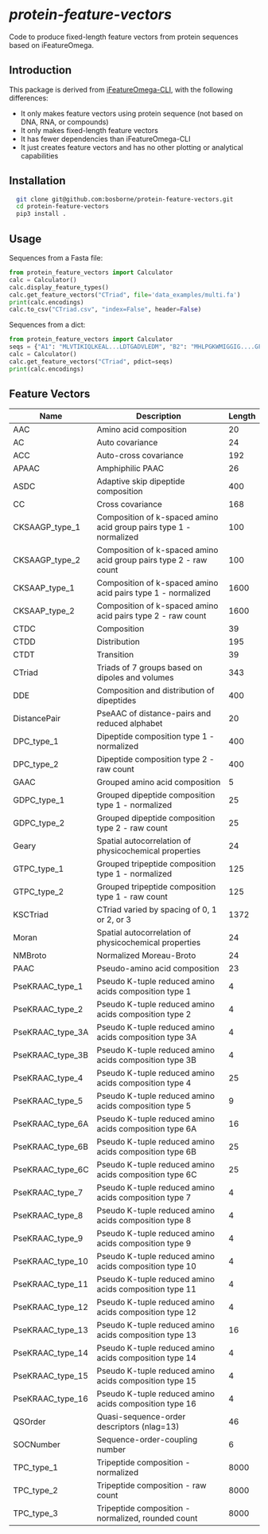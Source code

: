 # *protein-feature-vectors*

Code to produce fixed-length feature vectors from protein sequences based on iFeatureOmega.

## Introduction

This package is derived from [iFeatureOmega-CLI](https://github.com/Superzchen/iFeatureOmega-CLI), with the following differences:

- It only makes feature vectors using protein sequence (not based on DNA, RNA, or compounds)
- It only makes fixed-length feature vectors
- It has fewer dependencies than iFeatureOmega-CLI
- It just creates feature vectors and has no other plotting or analytical capabilities

## Installation

```sh  
  git clone git@github.com:bosborne/protein-feature-vectors.git
  cd protein-feature-vectors
  pip3 install .
```

## Usage

Sequences from a Fasta file:

```python
from protein_feature_vectors import Calculator
calc = Calculator()
calc.display_feature_types()
calc.get_feature_vectors("CTriad", file='data_examples/multi.fa')
print(calc.encodings)
calc.to_csv("CTriad.csv", "index=False", header=False)
```

Sequences from a dict:

```python
from protein_feature_vectors import Calculator
seqs = {"A1": "MLVTIKIQLKEAL...LDTGADVLEDM", "B2": "MHLPGKWMIGGIG....GFIKVRQYDEICGH"}
calc = Calculator()
calc.get_feature_vectors("CTriad", pdict=seqs)
print(calc.encodings)
```

## Feature Vectors

| Name | Description | Length |
|------|-------------|--------|
| AAC | Amino acid composition | 20 |
| AC | Auto covariance | 24 |
| ACC | Auto-cross covariance | 192 |
| APAAC | Amphiphilic PAAC | 26 |
| ASDC | Adaptive skip dipeptide composition | 400 |
| CC | Cross covariance | 168 |
| CKSAAGP_type_1 | Composition of k-spaced amino acid group pairs type 1 - normalized | 100 |
| CKSAAGP_type_2 | Composition of k-spaced amino acid group pairs type 2 - raw count | 100 |
| CKSAAP_type_1 | Composition of k-spaced amino acid pairs type 1 - normalized | 1600 |
| CKSAAP_type_2 | Composition of k-spaced amino acid pairs type 2 - raw count | 1600 |
| CTDC | Composition | 39 |
| CTDD | Distribution | 195 |
| CTDT | Transition | 39 |
| CTriad | Triads of 7 groups based on dipoles and volumes | 343 |
| DDE | Composition and distribution of dipeptides | 400 |
| DistancePair | PseAAC of distance-pairs and reduced alphabet | 20 |
| DPC_type_1 | Dipeptide composition type 1 - normalized | 400 |
| DPC_type_2 | Dipeptide composition type 2 - raw count | 400 |
| GAAC | Grouped amino acid composition | 5 |
| GDPC_type_1 | Grouped dipeptide composition type 1 - normalized | 25 |
| GDPC_type_2 | Grouped dipeptide composition type 2 - raw count | 25 |
| Geary | Spatial autocorrelation of physicochemical properties | 24 |
| GTPC_type_1 | Grouped tripeptide composition type 1 - normalized | 125 |
| GTPC_type_2 | Grouped tripeptide composition type 1 - raw count | 125 |
| KSCTriad | CTriad varied by spacing of 0, 1 or 2, or 3 | 1372 |
| Moran | Spatial autocorrelation of physicochemical properties | 24 |
| NMBroto | Normalized Moreau-Broto | 24 |
| PAAC | Pseudo-amino acid composition | 23 |
| PseKRAAC_type_1 | Pseudo K-tuple reduced amino acids composition type 1 | 4 |
| PseKRAAC_type_2 | Pseudo K-tuple reduced amino acids composition type 2 | 4 |
| PseKRAAC_type_3A | Pseudo K-tuple reduced amino acids composition type 3A | 4 |
| PseKRAAC_type_3B | Pseudo K-tuple reduced amino acids composition type 3B | 4 |
| PseKRAAC_type_4 | Pseudo K-tuple reduced amino acids composition type 4 | 25 |
| PseKRAAC_type_5 | Pseudo K-tuple reduced amino acids composition type 5 | 9 |
| PseKRAAC_type_6A | Pseudo K-tuple reduced amino acids composition type 6A | 16 |
| PseKRAAC_type_6B | Pseudo K-tuple reduced amino acids composition type 6B | 25 |
| PseKRAAC_type_6C | Pseudo K-tuple reduced amino acids composition type 6C | 25 |
| PseKRAAC_type_7 | Pseudo K-tuple reduced amino acids composition type 7 | 4 |
| PseKRAAC_type_8 | Pseudo K-tuple reduced amino acids composition type 8 | 4 |
| PseKRAAC_type_9 | Pseudo K-tuple reduced amino acids composition type 9 | 4 |
| PseKRAAC_type_10 | Pseudo K-tuple reduced amino acids composition type 10 | 4 |
| PseKRAAC_type_11 | Pseudo K-tuple reduced amino acids composition type 11 | 4 |
| PseKRAAC_type_12 | Pseudo K-tuple reduced amino acids composition type 12 | 4 |
| PseKRAAC_type_13 | Pseudo K-tuple reduced amino acids composition type 13 | 16 |
| PseKRAAC_type_14 | Pseudo K-tuple reduced amino acids composition type 14 | 4 |
| PseKRAAC_type_15 | Pseudo K-tuple reduced amino acids composition type 15 | 4 |
| PseKRAAC_type_16 | Pseudo K-tuple reduced amino acids composition type 16 | 4 |
| QSOrder | Quasi-sequence-order descriptors (nlag=13) | 46 |
| SOCNumber | Sequence-order-coupling number | 6 |
| TPC_type_1 | Tripeptide composition - normalized | 8000  |
| TPC_type_2 | Tripeptide composition - raw count | 8000 |
| TPC_type_3 | Tripeptide composition - normalized, rounded count | 8000 |

